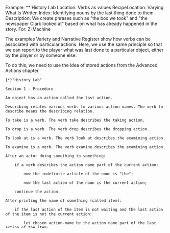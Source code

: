 Example: ** History Lab
Location: Verbs as values
RecipeLocation: Varying What Is Written
Index: Identifying nouns by the last thing done to them
Description: We create phrases such as "the box we took" and "the newspaper Clark looked at" based on what has already happened in the story.
For: Z-Machine

  
The examples Variety and Narrative Register show how verbs can be associated with particular actions. Here, we use the same principle so that we can report to the player what was last done to a particular object, either by the player or by someone else.

  
To do this, we need to use the idea of stored actions from the Advanced Actions chapter.

  

``` inform7
{*}"History Lab"

Section 1 - Procedure

An object has an action called the last action.

Describing relates various verbs to various action names. The verb to describe means the describing relation.

To take is a verb. The verb take describes the taking action.

To drop is a verb. The verb drop describes the dropping action.

To look at is a verb. The verb look at describes the examining action.

To examine is a verb. The verb examine describes the examining action.

After an actor doing something to something:

	if a verb describes the action name part of the current action:

		now the indefinite article of the noun is "the";

		now the last action of the noun is the current action;

	continue the action.

After printing the name of something (called item):

	if the last action of the item is not waiting and the last action of the item is not the current action:

		let chosen action-name be the action name part of the last action of the item;

		let chosen actor be the actor part of the the last action of the item;

		if a verb describes the chosen action-name:

			let the chosen verb be a random verb that describes the chosen action-name;

			say " [if the chosen actor is the player][we][else][chosen actor][end if] [adapt chosen verb in past tense]";

Section 2 - Scenario

Lab is a room. It contains a box. The box contains a newspaper. Clark is a man in the Lab.

A persuasion rule:

	persuasion succeeds.

Test me with "x box / look / x newspaper / look / clark, x newspaper / clark, get box / clark, drop box / look / take box / i / smell box / i".
```

  
Notice that smelling the box does not change the box's description because we haven't gotten around to defining a smell or sniff verb.

